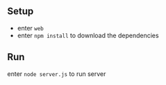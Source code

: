 ## Setup
- enter `web`
- enter `npm install` to download the dependencies
## Run
enter `node server.js` to run server